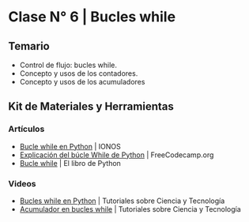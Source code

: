 # Clase N° 6 |  Bucles while

## Temario

- Control de flujo: bucles while.
- Concepto y usos de los contadores.
- Concepto y usos de los acumuladores

## Kit de Materiales y Herramientas

### Artículos

- [Bucle while en Python](https://www.ionos.es/digitalguide/paginas-web/desarrollo-web/bucle-while-de-python/#:~:text=El%20bucle%20while%20de%20Python,no%20viene%20determinado%20de%20antemano.) | IONOS
- [Explicación del búcle While de Python](https://www.freecodecamp.org/espanol/news/explicacion-del-bucle-while-de-while/) | FreeCodecamp.org
- [Bucle while](https://ellibrodepython.com/while-python) | El libro de Python

### Videos

- [Bucles while en Python](https://youtu.be/3xXXDQFAboA) | Tutoriales sobre Ciencia y Tecnología
- [Acumulador en bucles while](https://youtu.be/910Wg6VScqU) | Tutoriales sobre Ciencia y Tecnología
